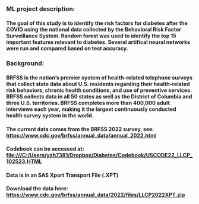 ### ML project description:
#### The goal of this study is to identify the risk factors for diabetes after the COVID using the national data collected by the Behavioral Risk Factor Surveillance System. Random forest was used to identify the top 15 important features relevant to diabetes. Several artifical neural networks were run and compared based on test accuracy. 

### Background:

#### BRFSS is the nation’s premier system of health-related telephone surveys that collect state data about U.S. residents regarding their health-related risk behaviors, chronic health conditions, and use of preventive services. BRFSS collects data in all 50 states as well as the District of Columbia and three U.S. territories. BRFSS completes more than 400,000 adult interviews each year, making it the largest continuously conducted health survey system in the world.

#### The current data comes from the BRFSS 2022 survey, see: https://www.cdc.gov/brfss/annual_data/annual_2022.html 

#### Codebook can be accessed at: [file:///C:/Users/yzh7381/Dropbox/Diabetes/Codebook/USCODE22_LLCP_102523.HTML](https://www.cdc.gov/brfss/annual_data/2022/pdf/2022-calculated-variables-version4-508.pdf) 

#### Data is in an SAS Xport Transport File (.XPT)

#### Download the data here: https://www.cdc.gov/brfss/annual_data/2022/files/LLCP2022XPT.zip
